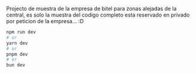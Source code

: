 Projecto de muestra de la empresa de bitel para zonas alejadas de la central, es solo la muestra del codigo completo esta reservado en privado por peticion de la empresa... :D
```bash y powershell
npm run dev
# or
yarn dev
# or
pnpm dev
# or
bun dev
```
